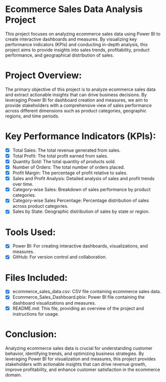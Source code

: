 # Ecommerce Sales Data Analysis Project
This project focuses on analyzing ecommerce sales data using Power BI to create interactive dashboards and measures. By visualizing key performance indicators (KPIs) and conducting in-depth analysis, this project aims to provide insights into sales trends, profitability, product performance, and geographical distribution of sales.

# Project Overview:
The primary objective of this project is to analyze ecommerce sales data and extract actionable insights that can drive business decisions. By leveraging Power BI for dashboard creation and measures, we aim to provide stakeholders with a comprehensive view of sales performance across different dimensions such as product categories, geographic regions, and time periods.

# Key Performance Indicators (KPIs):
- [x] Total Sales: The total revenue generated from sales.
- [x] Total Profit: The total profit earned from sales.
- [x] Quantity Sold: The total quantity of products sold.
- [x] Number of Orders: The total number of orders placed.
- [x] Profit Margin: The percentage of profit relative to sales.
- [x] Sales and Profit Analysis: Detailed analysis of sales and profit trends over time.
- [x] Category-wise Sales: Breakdown of sales performance by product categories.
- [x] Category-wise Sales Percentage: Percentage distribution of sales across product categories.
- [x] Sales by State: Geographic distribution of sales by state or region.

# Tools Used:
- [x] Power BI: For creating interactive dashboards, visualizations, and measures.
- [x] GitHub: For version control and collaboration.

# Files Included:
- [x] ecommerce_sales_data.csv: CSV file containing ecommerce sales data.
- [x] Ecommerce_Sales_Dashboard.pbix: Power BI file containing the dashboard visualizations and measures.
- [x] README.md: This file, providing an overview of the project and instructions for usage.

# Conclusion:
Analyzing ecommerce sales data is crucial for understanding customer behavior, identifying trends, and optimizing business strategies. By leveraging Power BI for visualization and measures, this project provides stakeholders with actionable insights that can drive revenue growth, improve profitability, and enhance customer satisfaction in the ecommerce domain.

